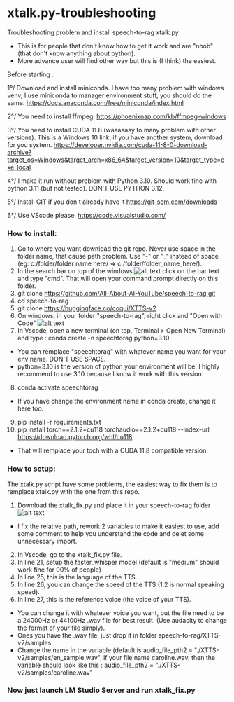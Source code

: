 # xtalk.py-troubleshooting
Troubleshooting problem and install speech-to-rag xtalk.py
- This is for people that don't know how to get it work and are "noob" (that don't know anything about python).
- More advance user will find other way but this is (I think) the easiest.

Before starting :

1°/ Download and install miniconda.
I have too many problem with windows venv, I use miniconda to manager environment stuff, you should do the same.
https://docs.anaconda.com/free/miniconda/index.html

2°/ You need to install ffmpeg.
https://phoenixnap.com/kb/ffmpeg-windows

3°/ You need to install CUDA 11.8 (waaaaaay to many problem with other versions).
This is a Windows 10 link, if you have another system, download for you system.
https://developer.nvidia.com/cuda-11-8-0-download-archive?target_os=Windows&target_arch=x86_64&target_version=10&target_type=exe_local

4°/ I make it run without problem with Python 3.10. Should work fine with python 3.11 (but not tested). DON'T USE PYTHON 3.12.

5°/ Install GIT if you don't already have it https://git-scm.com/downloads

6°/ Use VScode please. https://code.visualstudio.com/


### How to install:

1. Go to where you want download the git repo. Never use space in the folder name, that cause path problem.
Use "-" or "_" instead of space . (eg: c:/folder/folder name here/ => c:/folder/folder_name_here/).
2. In the search bar on top of the windows
![alt text](https://imgur.com/DR0IY2X.png) 
click on the bar text and type "cmd".
That will open your command prompt directly on this folder.
3. git clone https://github.com/All-About-AI-YouTube/speech-to-rag.git
4. cd speech-to-rag
5. git clone https://huggingface.co/coqui/XTTS-v2
6. On windows, in your folder "speech-to-rag", right click and "Open with Code"
![alt text](https://i.imgur.com/fLSaYP1.png) 
7. In Vscode, open a new terminal (on top, Terminal > Open New Terminal) and type :
conda create -n speechtorag python=3.10
- You can remplace "speechtorag" with whatever name you want for your env name. DON'T USE SPACE.
- python=3.10 is the version of python your environment will be. I highly recommend to use 3.10 because I know it work with this version.
8. conda activate speechtorag
  - If you have change the environment name in conda create, change it here too.
9. pip install -r requirements.txt
10. pip install torch==2.1.2+cu118 torchaudio==2.1.2+cu118 --index-url https://download.pytorch.org/whl/cu118
- That will remplace your toch with a CUDA 11.8 compatible version.

### How to setup:

The xtalk.py script have some problems, the easiest way to fix them is to remplace xtalk.py with the one from this repo.
1. Download the xtalk_fix.py and place it in your speech-to-rag folder
![alt text](https://i.imgur.com/7DFb99l.png)
- I fix the relative path, rework 2 variables to make it easiest to use, add some comment to help you understand the code and delet some unnecessary import.
2. In Vscode, go to the xtalk_fix.py file.
3. In line 21, setup the faster_whisper model (default is "medium" should work fine for 90% of people)
4. In line 25, this is the language of the TTS.
5. In line 26, you can change the speed of the TTS (1.2 is normal speaking speed).
5. In line 27, this is the reference voice (the voice of your TTS).
  - You can change it with whatever voice you want, but the file need to be a 24000Hz or 44100Hz .wav file for best result. (Use audacity to change the format of your file simply).
  - Ones you have the .wav file, just drop it in folder speech-to-rag/XTTS-v2/samples
  - Change the name in the variable (default is audio_file_pth2 = "./XTTS-v2/samples/en_sample.wav", if your file name caroline.wav, then the variable should look like this : audio_file_pth2 = "./XTTS-v2/samples/caroline.wav"

### Now just launch LM Studio Server and run xtalk_fix.py

